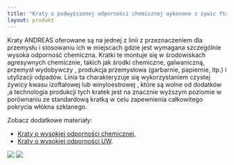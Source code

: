 ```yaml
---
title: "Kraty o podwyższonej odporności chemicznej wykonane z żywic ftalowych i winylowych"
layout: produkt
---
```


Kraty ANDREAS oferowane są na jednej z linii  z przeznaczeniem dla przemysłu i stosowaniu ich w miejscach gdzie jest wymagana szczególnie wysoka odporność chemiczna. Kratki te montuje się w  środowiskach agresywnych chemicznie, takich jak środki chemiczne, galwaniczną, przemysł wydobywczy , produkcja przemysłowa (garbarnie, papiernie, itp.) i utylizacji odpadów. Linia ta charakteryzuje się wykorzystaniem czystej żywicy kwasu izoftalowej  lub winyloestrowej , które są  wolne od dodatków ,a technologia produkcji tych kratek jest na znacznie wyższym poziomie   w porównaniu ze standardową kratką w celu zapewnienia całkowitego pokrycia włókna szklanego.

Zobacz dodatkowe materiały:

* [Kraty o wysokiej odporności chemicznej](https://s3-eu-west-1.amazonaws.com/andreas-biz-pl/documents/kraty.wysoka.odpornosc.docx),
* [Kraty o wysokiej odporności UW](https://s3-eu-west-1.amazonaws.com/andreas-biz-pl/documents/kraty.odpornosc.uv.docx).

<img src="https://andreas-biz-pl.s3-eu-west-1.amazonaws.com/images/mm_photos/resistance1.jpg" />
<img src="https://andreas-biz-pl.s3-eu-west-1.amazonaws.com/images/mm_photos/resistance2.jpg" />
